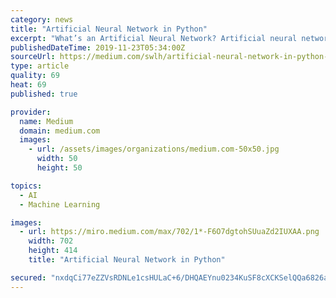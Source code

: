 ```yaml
---
category: news
title: "Artificial Neural Network in Python"
excerpt: "What’s an Artificial Neural Network? Artificial neural networks or connectionist systems are computing systems that are inspired by, but not identical to, biological neural networks that constitute animal brains. Such systems “learn” to perform tasks ..."
publishedDateTime: 2019-11-23T05:34:00Z
sourceUrl: https://medium.com/swlh/artificial-neural-network-in-python-5eac08110c73
type: article
quality: 69
heat: 69
published: true

provider:
  name: Medium
  domain: medium.com
  images:
    - url: /assets/images/organizations/medium.com-50x50.jpg
      width: 50
      height: 50

topics:
  - AI
  - Machine Learning

images:
  - url: https://miro.medium.com/max/702/1*-F6O7dgtohSUuaZd2IUXAA.png
    width: 702
    height: 414
    title: "Artificial Neural Network in Python"

secured: "nxdqCi77eZZVsRDNLe1csHULaC+6/DHQAEYnu0234KuSF8cXCKSelQQa6826at1c+ziieEA0wwqY/U8Ag+mObBaPvjK/Cd8hMk/5vjK759enFkJUB2mWl6uS0awYCzRVkYqx7ck6zflX3hEieLjs5qa302HjQXkzlf2X9kemKJU2qI5zidXVDNituh6RofegYpysbkiqV71XhPQwaivhWkCrM4Qzu6Gkqd5iNLbdt/tTJ3rL9oTRC9GCtLmeRdnevDBH6f7qviMbL4LdUvUT9w==;oj0ZK1WbmARjuREk6raAJQ=="
---
```


